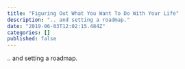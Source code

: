 ```yaml
---
title: "Figuring Out What You Want To Do With Your Life"
description: ".. and setting a roadmap."
date: "2019-06-03T12:02:15.484Z"
categories: []
published: false
---
```


.. and setting a roadmap.

